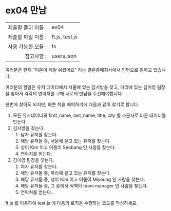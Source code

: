 # ex04 만남

|                      |                    |
| --------------------:| ------------------ |
|   제출할 폴더 이름 :   |  ex04             |
|   제출할 파일 이름 :   |  ft.js, test.js   |
|   사용 가능한 모듈 :	 |  fs             |
|   참고사항 :			| users.json      |

여러분은 현재 "이혼이 제일 쉬웠어요" 라는 결혼중매회사에서 인턴으로 일하고 있습니다.

여러분의 할일은 유저 데이터에서 서울에 있는 김서방을 찾고, 파리에 있는 김미영 팀장을 찾아서 각각의 연락처를 구해 서로의 만남을 주선해야합니다.

한번에 찾아도 되지만, 바쁜 척을 해야하기에 다음과 같이 찾기로 합니다.

1. 모든 유저데이터의 first_name, last_name, title, city 를 소문자로 바꾼 데이터를 만든다.
2. 김서방을 찾는다.
	1. 남자 유저를 찾는다.
	2. 해당 유저들 중, 서울에 살고 있는 유저를 찾는다.
	3. 성이 Kim 이고 이름이 Seobang 인 사람을 찾는다. 
	4. 연락처를 얻는다.
3. 김미영 팀장을 찾는다.
	1. 여자 유저를 찾는다.
	2. 해당 유저들 중, 파리에 살고 있는 유저를 찾는다.
	3. 해당 유저들 중, 성이 Kim 이고 이름이 Miyoung 인 사람을 찾는다.
	4. 해당 유저들 중, 그 중에서 직책이 team manager 인 사람을 찾는다.
	4. 연락처를 얻는다.

ft.js 를 이용하여 test.js 에 다음의 로직을 수행하는 코드를 작성하세요.